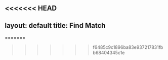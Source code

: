 <<<<<<< HEAD
---
layout: default
title: Find Match
---

=======
>>>>>>> f6485c9c1896ba83e937217831fbb68404345c1e
<html lang="en">
<head>
    <meta charset="UTF-8">
    <meta name="viewport" content="width=device-width, initial-scale=1.0">
    <link rel="stylesheet" href="assets/common/css/style.css">
    <style>
        /* Custom CSS for quiz page */
        #question-container,
        #button-container,
        #recommendation-container {
            max-width: 800px;
            margin: 20px auto;
            padding: 20px;
            background-color: white;
            box-shadow: 0 0 10px rgba(0, 0, 0, 0.3);
            border-radius: 10px;
            overflow: hidden;
        }
      
        /* Additional custom styles if needed */
        #prevButton,
        #nextButton,
        #submitButton {
            background-color: #007bff;
            color: white;
            border: none;
            padding: 10px 20px;
            margin: 0 5px;
            cursor: pointer;
        }

        #prevButton:hover,
        #nextButton:hover,
        #submitButton:hover {
            background-color: #0056b3;
        }
    </style>
    <title>ScholarSearch Quiz</title>
</head>
<body>
<div id="question-container">
  <h2 id="question">Question</h2>
  <div id="options"></div>
</div>
<div id="button-container">
  <button id="prevButton" onclick="prevQuestion()">Previous</button>
  <button id="nextButton" onclick="nextQuestion()">Next</button>
  <button id="submitButton" onclick="submitAnswers()" style="display:none;">Submit</button>
</div>
<div id="recommendation-container" style="display:none;">
  <h3>Recommendation:</h3>
  <ul id="recommendation"></ul>
</div>

<script>
const quizData = [
  {
    question: "Preferred Location",
    options: ["City", "Suburb", "Rural"]
  },
  {
    question: "Weather Preference",
    options: ["Sunny", "Snowy", "Mild"]
  },
  {
    question: "Public or Private Institution Preference",
    options: ["Public", "Private"]
  },
  {
    question: "Population Size Preference",
    options: ["Small", "Medium", "Large"]
  },
  {
    question: "Tuition Preference",
    options: ["Low", "Medium", "High"]
  },
  {
    question: "STEM or Liberal Arts Oriented Preference",
    options: ["STEM", "Liberal Arts"]
  },
  {
    question: "Desired Student to Staff Ratio",
    options: ["less students to teachers", "even ratio", "more students to teachers"]
  }
];

let currentQuestion = 0;
let answers = [];

const questionElement = document.getElementById("question");
const optionsElement = document.getElementById("options");
const prevButton = document.getElementById("prevButton");
const nextButton = document.getElementById("nextButton");
const submitButton = document.getElementById("submitButton");
const recommendationContainer = document.getElementById("recommendation-container");
const recommendationList = document.getElementById("recommendation");

function showQuestion() {
  const currentQuizData = quizData[currentQuestion];
  questionElement.innerText = currentQuizData.question;
  optionsElement.innerHTML = "";

  currentQuizData.options.forEach((option, index) => {
    const optionElement = document.createElement("div");
    optionElement.innerHTML = `
      <input type="radio" id="option${index}" name="question${currentQuestion}" value="${option}">
      <label for="option${index}">${option}</label>
    `;
    optionsElement.appendChild(optionElement);
  });

  updateButtons();
}

function prevQuestion() {
  currentQuestion--;
  showQuestion();
}

function nextQuestion() {
  currentQuestion++;
  showQuestion();
}

function submitAnswers() {
  recommendationList.innerHTML = "";
  answers = [];
  const radioButtons = document.querySelectorAll('input[type="radio"]:checked');
  radioButtons.forEach((radioButton) => {
    answers.push(radioButton.value);
  });

  console.log("User Answers:", answers); // Debugging statement

  // Generate college recommendations based on user answers
  const recommendedColleges = [];

// Logic for selecting colleges based on user preferences
if (answers.includes("City") && answers.includes("Public")) {
  recommendedColleges.push(
    "University of California (UC Santa Barbara)",
    "University of California (UC San Diego)",
    "University of California, Berkeley (UC Berkeley)",
    "Arizona State University (ASU)",
    "San Diego State University (SDSU)"
  );
}

if (answers.includes("Snowy") && answers.includes("Private")) {
  recommendedColleges.push(
    "Harvard University",
    "Princeton University"
  );
}

if (answers.includes("less students to teachers") && answers.includes("Private")) {
  recommendedColleges.push(
    "Harvard University",
    "Princeton University"
  );
}

if (answers.includes("Sunny") && answers.includes("Private")) {
  recommendedColleges.push(
    "Stanford University",
    "Chapman University"
  );
}

if (answers.includes("Mild")) {
  recommendedColleges.push(
    "University of California, Los Angeles (UCLA)",
    "University of Washington",
    "University of Massachusetts Amherst (UMass Amherst)",
    "University of Pittsburgh",
    "University of Texas at Austin (UT Austin)",
    "University of Oregon",
    "San Diego State University (SDSU)"
  );
}

if (answers.includes("STEM")) {
  recommendedColleges.push(
    "University of California, Los Angeles (UCLA)",
    "University of Washington",
    "University of California, Berkeley (UC Berkeley)",
    "Georgia Institute of Technology (Georgia Tech)",
    "University of Massachusetts Amherst (UMass Amherst)"
  );
}

if (answers.includes("Large")) {
  recommendedColleges.push(
    "University of California, Los Angeles (UCLA)",
    "University of Washington",
    "University of California, Berkeley (UC Berkeley)",
    "University of Texas at Austin (UT Austin)",
    "University of Oregon",
    "San Diego State University (SDSU)",
    "University of Minnesota Twin Cities",
    "University of Central Florida (UCF)"
  );
}

if (answers.includes("Medium")) {
  recommendedColleges.push(
    "University of Illinois at Chicago (UIC)",
    "University of Massachusetts Amherst (UMass Amherst)",
    "University of Pittsburgh",
    "Georgia Institute of Technology (Georgia Tech)",
    "Wayne State University",
    "Virginia Commonwealth University (VCU)",
    "Portland State University (PSU)"
  );
}

if (answers.includes("Public") && answers.includes("Large")) {
  recommendedColleges.push(
    "University of California, Los Angeles (UCLA)",
    "University of Washington",
    "University of California, Berkeley (UC Berkeley)",
    "University of Texas at Austin (UT Austin)",
    "University of Oregon",
    "San Diego State University (SDSU)",
    "University of Minnesota Twin Cities",
    "University of Central Florida (UCF)",
    "Arizona State University (ASU)"
  );
}

if (answers.includes("Sunny")) {
  recommendedColleges.push(
    "University of California, Los Angeles (UCLA)",
    "University of California, Berkeley (UC Berkeley)",
    "University of Texas at Austin (UT Austin)",
    "University of California, Santa Barbara (UC Santa Barbara)",
    "San Diego State University (SDSU)"
  );
}

if (answers.includes("High")) {
  recommendedColleges.push(
    "Columbia University",
    "Harvard University",
    "University of Chicago",
    "Johns Hopkins University",
    "Northwestern University",
    "Stanford University",
    "Duke University",
    "Massachusetts Institute of Technology (MIT)",
    "California Institute of Technology (Caltech)",
    "University of Pennsylvania"
  );
}

if (answers.includes("Liberal Arts") && answers.includes("Medium")) {
  recommendedColleges.push(
    "Williams College",
    "Amherst College",
    "Bowdoin College",
    "Swarthmore College",
    "Pomona College",
    "Claremont McKenna College",
    "Middlebury College",
    "Haverford College",
    "Colby College",
    "Bates College"
  );
}

if (answers.includes("more students to teachers") && answers.includes("Small")) {
  recommendedColleges.push(
    "Brown University",
    "Rice University",
    "Cornell University",
    "Dartmouth College",
    "Vanderbilt University",
    "Stanford University",
    "Duke University",
    "Emory University",
    "Georgetown University",
    "University of Rochester"
  );
}

if (answers.includes("Snowy")) {
  recommendedColleges.push(
    "University of Vermont",
    "University of Colorado Boulder",
    "Syracuse University",
    "University of Michigan",
    "University of Minnesota Twin Cities",
    "University of Utah",
    "University of Wisconsin-Madison",
    "Michigan Technological University",
    "University of Massachusetts Amherst (UMass Amherst)",
    "University of Alaska Fairbanks"
  );
}

if (answers.includes("Suburb") && answers.includes("Private")) {
  recommendedColleges.push(
    "Boston College",
    "Villanova University",
    "Wake Forest University",
    "University of Richmond",
    "Pepperdine University",
    "Santa Clara University",
    "University of Notre Dame",
    "Lehigh University",
    "Baylor University",
    "Fordham University"
  );
}

  console.log("Recommended Colleges:", recommendedColleges); // Debugging statement

  // Display recommended colleges
  recommendedColleges.forEach((college) => {
    const collegeElement = document.createElement("li");
    collegeElement.textContent = college;
    recommendationList.appendChild(collegeElement);
  });

  // Show recommendation container
  recommendationContainer.style.display = "block";
}

function updateButtons() {
  if (currentQuestion === 0) {
    prevButton.style.display = "none";
  } else {
    prevButton.style.display = "inline-block";
  }

  if (currentQuestion === quizData.length - 1) {
    nextButton.style.display = "none";
    submitButton.style.display = "inline-block";
  } else {
    nextButton.style.display = "inline-block";
    submitButton.style.display = "none";
  }
}

showQuestion();
</script>
</body>
</html>
